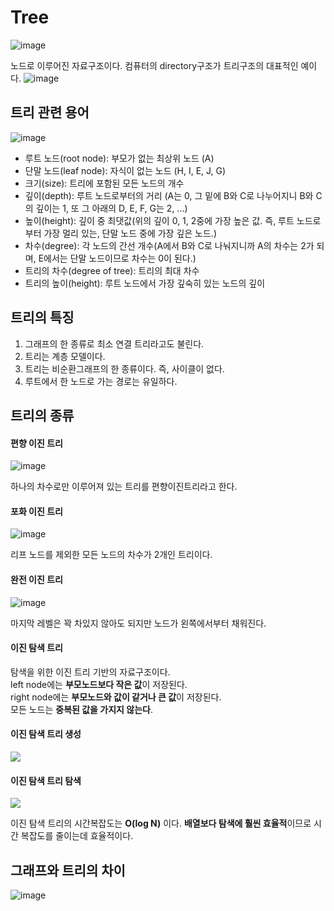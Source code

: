 # Tree
![image](https://user-images.githubusercontent.com/54929520/184080761-d368edb5-7fea-4b82-a882-836739160745.png)

노드로 이루어진 자료구조이다. 컴퓨터의 directory구조가 트리구조의 대표적인 예이다.
![image](https://user-images.githubusercontent.com/54929520/184080800-3b17087a-b8db-4701-a21c-7571051d6831.png)

## 트리 관련 용어
![image](https://user-images.githubusercontent.com/54929520/184080935-945c778a-7240-46d6-a1ed-c9f9420c59a2.png)

- 루트 노드(root node): 부모가 없는 최상위 노드 (A)
- 단말 노드(leaf node): 자식이 없는 노드 (H, I, E, J, G)
- 크기(size): 트리에 포함된 모든 노드의 개수 
- 깊이(depth): 루트 노드로부터의 거리 (A는 0, 그 밑에 B와 C로 나누어지니 B와 C의 깊이는 1, 또 그 아래의 D, E, F, G는 2, ...)
- 높이(height): 깊이 중 최댓값(위의 깊이 0, 1, 2중에 가장 높은 값. 즉, 루트 노드로부터 가장 멀리 있는, 단말 노드 중에 가장 깊은 노드.)
- 차수(degree): 각 노드의 간선 개수(A에서 B와 C로 나눠지니까 A의 차수는 2가 되며, E에서는 단말 노드이므로 차수는 0이 된다.)
- 트리의 차수(degree of tree): 트리의 최대 차수
- 트리의 높이(height): 루트 노드에서 가장 깊숙히 있는 노드의 깊이

## 트리의 특징
1. 그래프의 한 종류로 최소 연결 트리라고도 불린다.
2. 트리는 계층 모델이다.
3. 트리는 비순환그래프의 한 종류이다. 즉, 사이클이 없다.
4. 루트에서 한 노드로 가는 경로는 유일하다.

## 트리의 종류
#### 편향 이진 트리
![image](https://user-images.githubusercontent.com/54929520/184081546-8219df5f-3c69-4d98-bd06-4fc2d8b5ff40.png)

하나의 차수로만 이루어져 있는 트리를 편향이진트리라고 한다.

#### 포화 이진 트리
![image](https://user-images.githubusercontent.com/54929520/184081623-67655bb8-6660-4b8f-b163-bed95790bab4.png)

리프 노드를 제외한 모든 노드의 차수가 2개인 트리이다.

#### 완전 이진 트리
![image](https://user-images.githubusercontent.com/54929520/184081667-6465cac4-8d4f-4d13-a977-e654f0b092b2.png)

마지막 레벨은 꽉 차있지 않아도 되지만 노드가 왼쪽에서부터 채워진다.

#### 이진 탐색 트리
탐색을 위한 이진 트리 기반의 자료구조이다.  
left node에는 **부모노드보다 작은 값**이 저장된다.  
right node에는 **부모노드와 값이 같거나 큰 값**이 저장된다.  
모든 노드는 **중복된 값을 가지지 않는다**.  

#### **이진 탐색 트리 생성**
<img src="https://blog.penjee.com/wp-content/uploads/2015/11/binary-search-tree-insertion-animation.gif">

#### **이진 탐색 트리 탐색**
<img src="https://blog.penjee.com/wp-content/uploads/2015/11/binary-search-tree-sorted-array-animation.gif">

이진 탐색 트리의 시간복잡도는 **O(log N)** 이다. **배열보다 탐색에 훨씬 효율적**이므로 시간 복잡도를 줄이는데 효율적이다.

## 그래프와 트리의 차이
![image](https://user-images.githubusercontent.com/54929520/184082545-96594941-2388-430a-9183-0243290e2b65.png)

